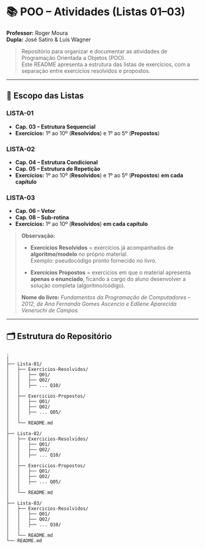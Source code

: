 # 📚 POO – Atividades (Listas 01–03)

**Professor:** Roger Moura  
**Dupla:** José Satiro & Luis Wagner

> Repositório para organizar e documentar as atividades de Programação Orientada a Objetos (POO).  
> Este README apresenta a estrutura das listas de exercícios, com a separação entre exercícios resolvidos e propostos.


---
## 🎯 Escopo das Listas

### LISTA-01
- **Cap. 03 – Estrutura Sequencial**
- **Exercícios:** 1º ao 10º (**Resolvidos**) e 1º ao 5º (**Propostos**)

### LISTA-02
- **Cap. 04 – Estrutura Condicional**
- **Cap. 05 – Estrutura de Repetição**
- **Exercícios:** 1º ao 10º (**Resolvidos**) e 1º ao 5º (**Propostos**) **em cada capítulo**

### LISTA-03
- **Cap. 06 – Vetor**
- **Cap. 08 – Sub-rotina**
- **Exercícios:** 1º ao 10º (**Resolvidos**) **em cada capítulo**

> **Observação:**  
> - **Exercícios Resolvidos** = exercícios já acompanhados de **algoritmo/modelo** no próprio material.  
>   Exemplo: pseudocódigo pronto fornecido no livro.  
>
> - **Exercícios Propostos** = exercícios em que o material apresenta **apenas o enunciado**, ficando a cargo do aluno desenvolver a solução completa (algoritmo/código).  
>
> **Nome do livro:** *Fundamentos da Programação de Computadores – 2012, de Ana Fernanda Gomes Ascencio e Edilene Aparecida Veneruchi de Campos.*



---

## 🗂 Estrutura do Repositório

```text
.
│
├── Lista-01/
│   ├── Exercicios-Resolvidos/
│   │   ├── Q01/
│   │   ├── Q02/
│   │   ├── ... Q10/
│   │
│   ├── Exercicios-Propostos/
│   │   ├── Q01/
│   │   ├── Q02/
│   │   ├── ... Q05/
│   │
│   └── README.md
│
├── Lista-02/
│   ├── Exercicios-Resolvidos/
│   │   ├── Q01/
│   │   ├── Q02/
│   │   ├── ... Q10/
│   │
│   ├── Exercicios-Propostos/
│   │   ├── Q01/
│   │   ├── Q02/
│   │   ├── ... Q05/
│   │
│   └── README.md
│
├── Lista-03/
│   ├── Exercicios-Resolvidos/
│   │   ├── Q01/
│   │   ├── Q02/
│   │   ├── ... Q10/
│   │
│   └── README.md
└── README.md
